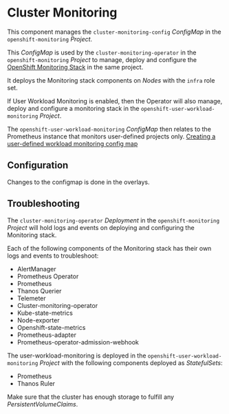 # Cluster Monitoring

This component manages the `cluster-monitoring-config` _ConfigMap_ in the `openshift-monitoring` _Project_.

This _ConfigMap_ is used by the `cluster-monitoring-operator` in the `openshift-monitoring` _Project_ to manage, deploy and configure the [OpenShift Monitoring Stack](https://docs.redhat.com/en/documentation/openshift_container_platform/4.19/html-single/monitoring/index) in the same project.

It deploys the Monitoring stack components on _Nodes_ with the `infra` role set.

If User Workload Monitoring is enabled, then the Operator will also manage, deploy and configure a monitoring stack in the `openshift-user-workload-monitoring` _Project_.

The `openshift-user-workload-monitoring` _ConfigMap_ then relates to the Prometheus instance that monitors user-defined projects only. [Creating a user-defined workload monitoring config map](https://docs.redhat.com/en/documentation/openshift_container_platform/4.19/html-single/monitoring/index#configuring-user-workload-monitoring)

 
## Configuration
Changes to the configmap is done in the overlays.

## Troubleshooting

The `cluster-monitoring-operator` _Deployment_ in the `openshift-monitoring` _Project_ will hold logs and events on deploying and configuring the Monitoring stack.

Each of the following components of the Monitoring stack has their own logs and events to troubleshoot:
- AlertManager
- Prometheus Operator
- Prometheus
- Thanos Querier
- Telemeter
- Cluster-monitoring-operator
- Kube-state-metrics
- Node-exporter
- Openshift-state-metrics
- Prometheus-adapter
- Prometheus-operator-admission-webhook

The user-workload-monitoring is deployed in the `openshift-user-workload-monitoring` _Project_ with the following components deployed as _StatefulSets_:
- Prometheus
- Thanos Ruler

Make sure that the cluster has enough storage to fulfill any _PersistentVolumeClaims_.

